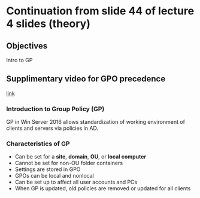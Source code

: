 # Continuation from slide 44 of lecture 4 slides (theory)  

## Objectives
Intro to GP  

## Supplimentary video for GPO precedence
[link](https://www.youtube.com/watch?v=orQns7K-brM)

### Introduction to Group Policy  (GP)  

GP in Win Server 2016 allows standardization of working environment of clients and servers via policies in AD.  <br>

### Characteristics of GP

* Can be set for a <b>site</b>, <b>domain</b>, <b>OU</b>, or <b>local computer</b>
* Cannot be set for non-OU folder containers
* Settings are stored in GPO
* GPOs can be local and nonlocal
* Can be set up to affect all user accounts and PCs
* When GP is updated, old policies are removed or updated for all clients